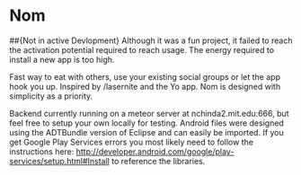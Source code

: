 Nom
===
##{Not in active Devlopment}
Although it was a fun project, it failed to reach the activation potential required to reach usage. The energy required to install a new app is too high.

Fast way to eat with others, use your existing social groups or let the app hook you up.
Inspired by /lasernite and the Yo app. Nom is designed with simplicity as a priority.

Backend currently running on a meteor server at nchinda2.mit.edu:666, but feel free to setup your own locally for testing.
Android files were designed using the ADTBundle version of Eclipse and can easily be imported. If you get Google Play
Services errors you most likely need to follow the instructions here: http://developer.android.com/google/play-services/setup.html#Install
to reference the libraries.
